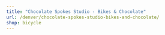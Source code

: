 ```yaml
---
title: "Chocolate Spokes Studio - Bikes & Chocolate"
url: /denver/chocolate-spokes-studio-bikes-and-chocolate/
shop: bicycle
---
```


